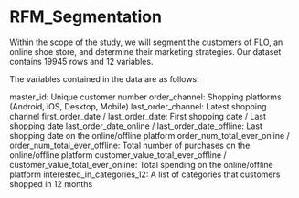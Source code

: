 # RFM_Segmentation

Within the scope of the study, we will segment the customers of FLO, an online shoe store,
and determine their marketing strategies. Our dataset contains 19945 rows and 12 variables.

The variables contained in the data are as follows:

master_id: Unique customer number
order_channel: Shopping platforms (Android, iOS, Desktop, Mobile)
last_order_channel: Latest shopping channel
first_order_date / last_order_date: First shopping date / Last shopping date
last_order_date_online / last_order_date_offline: Last shopping date on the online/offline platform
order_num_total_ever_online / order_num_total_ever_offline: Total number of purchases on the online/offline platform
customer_value_total_ever_offline / customer_value_total_ever_online: Total spending on the online/offline platform
interested_in_categories_12: A list of categories that customers shopped in 12 months

